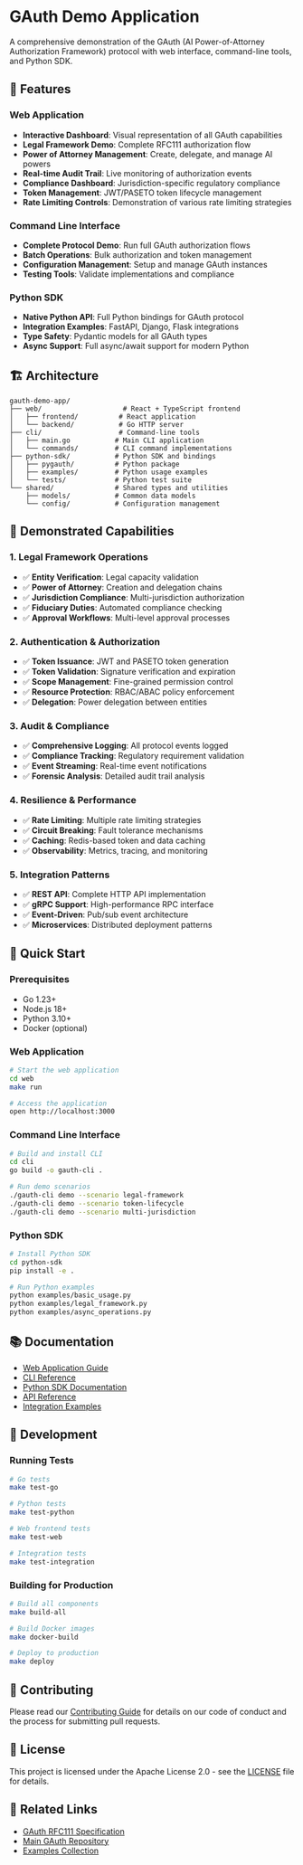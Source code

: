 # GAuth Demo Application

A comprehensive demonstration of the GAuth (AI Power-of-Attorney Authorization Framework) protocol with web interface, command-line tools, and Python SDK.

## 🚀 Features

### Web Application
- **Interactive Dashboard**: Visual representation of all GAuth capabilities
- **Legal Framework Demo**: Complete RFC111 authorization flow
- **Power of Attorney Management**: Create, delegate, and manage AI powers
- **Real-time Audit Trail**: Live monitoring of authorization events
- **Compliance Dashboard**: Jurisdiction-specific regulatory compliance
- **Token Management**: JWT/PASETO token lifecycle management
- **Rate Limiting Controls**: Demonstration of various rate limiting strategies

### Command Line Interface
- **Complete Protocol Demo**: Run full GAuth authorization flows
- **Batch Operations**: Bulk authorization and token management
- **Configuration Management**: Setup and manage GAuth instances
- **Testing Tools**: Validate implementations and compliance

### Python SDK
- **Native Python API**: Full Python bindings for GAuth protocol
- **Integration Examples**: FastAPI, Django, Flask integrations
- **Type Safety**: Pydantic models for all GAuth types
- **Async Support**: Full async/await support for modern Python

## 🏗️ Architecture

```
gauth-demo-app/
├── web/                    # React + TypeScript frontend
│   ├── frontend/          # React application
│   └── backend/           # Go HTTP server
├── cli/                   # Command-line tools
│   ├── main.go           # Main CLI application
│   └── commands/         # CLI command implementations
├── python-sdk/           # Python SDK and bindings
│   ├── pygauth/          # Python package
│   ├── examples/         # Python usage examples
│   └── tests/            # Python test suite
└── shared/               # Shared types and utilities
    ├── models/           # Common data models
    └── config/           # Configuration management
```

## 🎯 Demonstrated Capabilities

### 1. Legal Framework Operations
- ✅ **Entity Verification**: Legal capacity validation
- ✅ **Power of Attorney**: Creation and delegation chains
- ✅ **Jurisdiction Compliance**: Multi-jurisdiction authorization
- ✅ **Fiduciary Duties**: Automated compliance checking
- ✅ **Approval Workflows**: Multi-level approval processes

### 2. Authentication & Authorization
- ✅ **Token Issuance**: JWT and PASETO token generation
- ✅ **Token Validation**: Signature verification and expiration
- ✅ **Scope Management**: Fine-grained permission control
- ✅ **Resource Protection**: RBAC/ABAC policy enforcement
- ✅ **Delegation**: Power delegation between entities

### 3. Audit & Compliance
- ✅ **Comprehensive Logging**: All protocol events logged
- ✅ **Compliance Tracking**: Regulatory requirement validation
- ✅ **Event Streaming**: Real-time event notifications
- ✅ **Forensic Analysis**: Detailed audit trail analysis

### 4. Resilience & Performance
- ✅ **Rate Limiting**: Multiple rate limiting strategies
- ✅ **Circuit Breaking**: Fault tolerance mechanisms
- ✅ **Caching**: Redis-based token and data caching
- ✅ **Observability**: Metrics, tracing, and monitoring

### 5. Integration Patterns
- ✅ **REST API**: Complete HTTP API implementation
- ✅ **gRPC Support**: High-performance RPC interface
- ✅ **Event-Driven**: Pub/sub event architecture
- ✅ **Microservices**: Distributed deployment patterns

## 🚀 Quick Start

### Prerequisites
- Go 1.23+
- Node.js 18+
- Python 3.10+
- Docker (optional)

### Web Application
```bash
# Start the web application
cd web
make run

# Access the application
open http://localhost:3000
```

### Command Line Interface
```bash
# Build and install CLI
cd cli
go build -o gauth-cli .

# Run demo scenarios
./gauth-cli demo --scenario legal-framework
./gauth-cli demo --scenario token-lifecycle
./gauth-cli demo --scenario multi-jurisdiction
```

### Python SDK
```bash
# Install Python SDK
cd python-sdk
pip install -e .

# Run Python examples
python examples/basic_usage.py
python examples/legal_framework.py
python examples/async_operations.py
```

## 📚 Documentation

- [Web Application Guide](web/README.md)
- [CLI Reference](cli/README.md)
- [Python SDK Documentation](python-sdk/README.md)
- [API Reference](docs/api-reference.md)
- [Integration Examples](docs/integration-examples.md)

## 🔧 Development

### Running Tests
```bash
# Go tests
make test-go

# Python tests
make test-python

# Web frontend tests
make test-web

# Integration tests
make test-integration
```

### Building for Production
```bash
# Build all components
make build-all

# Build Docker images
make docker-build

# Deploy to production
make deploy
```

## 🤝 Contributing

Please read our [Contributing Guide](../CONTRIBUTING.md) for details on our code of conduct and the process for submitting pull requests.

## 📄 License

This project is licensed under the Apache License 2.0 - see the [LICENSE](../LICENSE) file for details.

## 🔗 Related Links

- [GAuth RFC111 Specification](https://gimelfoundation.com)
- [Main GAuth Repository](../README.md)
- [Examples Collection](../examples/README.md)